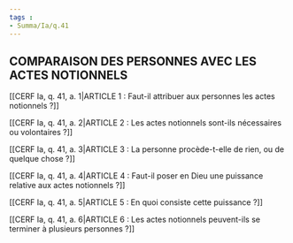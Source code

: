 ```yaml
---
tags : 
- Summa/Ia/q.41
---
```


## COMPARAISON DES PERSONNES AVEC LES ACTES NOTIONNELS

[[CERF Ia, q. 41, a. 1|ARTICLE 1 : Faut-il attribuer aux personnes les actes notionnels ?]]

[[CERF Ia, q. 41, a. 2|ARTICLE 2 : Les actes notionnels sont-ils nécessaires ou volontaires ?]]

[[CERF Ia, q. 41, a. 3|ARTICLE 3 : La personne procède-t-elle de rien, ou de quelque chose ?]]

[[CERF Ia, q. 41, a. 4|ARTICLE 4 : Faut-il poser en Dieu une puissance relative aux actes notionnels ?]]

[[CERF Ia, q. 41, a. 5|ARTICLE 5 : En quoi consiste cette puissance ?]]

[[CERF Ia, q. 41, a. 6|ARTICLE 6 : Les actes notionnels peuvent-ils se terminer à plusieurs personnes ?]]

